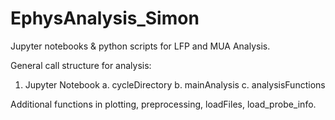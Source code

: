 # EphysAnalysis_Simon

Jupyter notebooks & python scripts for LFP and MUA Analysis.

General call structure for analysis:
1. Jupyter Notebook
  a. cycleDirectory
  b. mainAnalysis
  c. analysisFunctions
  
  Additional functions in plotting, preprocessing, loadFiles, load_probe_info. 
  
 
  
